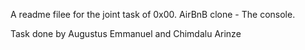 A readme filee for the joint task of 0x00. AirBnB clone - The console.

Task done by Augustus Emmanuel and Chimdalu Arinze

